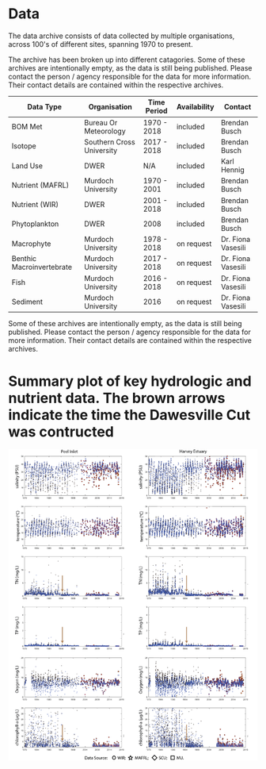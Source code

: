 # Data

The data archive consists of data collected by multiple organisations, across 100's of different sites, spanning 1970 to present.

The archive has been broken up into different catagories. Some of these archives are intentionally empty, as the data is still being published. Please contact the person / agency responsible for the data for more information. Their contact details are contained within the respective archives.

| Data Type                 | Organisation              | Time Period | Availability | Contact            |
| ------------------------- | ------------------------- | ----------- | ------------ | ------------------ |
| BOM Met                   | Bureau Or Meteorology     | 1970 - 2018 | included     | Brendan Busch      |
| Isotope                   | Southern Cross University | 2017 - 2018 | included     | Brendan Busch      |
| Land Use                  | DWER                      | N/A         | included     | Karl Hennig        |
| Nutrient (MAFRL)          | Murdoch University        | 1970 - 2001 | included     | Brendan Busch      |
| Nutrient (WIR)            | DWER                      | 2001 - 2018 | included     | Brendan Busch      |
| Phytoplankton             | DWER                      | 2008        | included     | Brendan Busch      |
| Macrophyte                | Murdoch University        | 1978 - 2018 | on request   | Dr. Fiona Vasesili |
| Benthic Macroinvertebrate | Murdoch University        | 2017 - 2018 | on request   | Dr. Fiona Vasesili |
| Fish                      | Murdoch University        | 2016 - 2018 | on request   | Dr. Fiona Vasesili |
| Sediment                  | Murdoch University        | 2016        | on request   | Dr. Fiona Vasesili |

Some of these archives are intentionally empty, as the data is still being published. Please contact the person / agency responsible for the data for more information. Their contact details are contained within the respective archives.

# Summary plot of key hydrologic and nutrient data. The brown arrows indicate the time the Dawesville Cut was contructed

<img src="https://github.com/AquaticEcoDynamics/Peel_ARC/blob/master/Images/WaterQuality.png">
